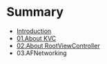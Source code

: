 # Summary

* [Introduction](README.md)
* [01.About KVC](chapter1.md)
* [02.About RootViewController](02.about_rootviewcontroller.md)
* 03.AFNetworking

